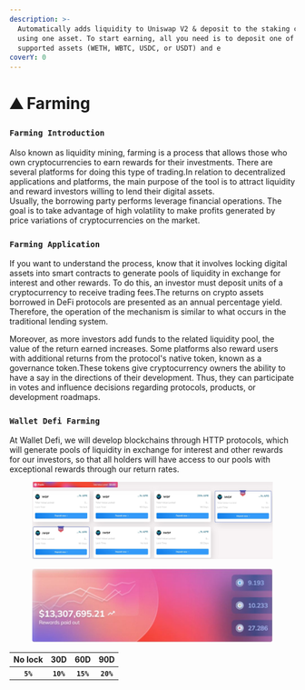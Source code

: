 ```yaml
---
description: >-
  Automatically adds liquidity to Uniswap V2 & deposit to the staking contract
  using one asset. To start earning, all you need is to deposit one of the
  supported assets (WETH, WBTC, USDC, or USDT) and e
coverY: 0
---
```


# ⛰ Farming

### `Farming Introduction`

Also known as liquidity mining, farming is a process that allows those who own cryptocurrencies to earn rewards for their investments. There are several platforms for doing this type of trading.In relation to decentralized applications and platforms, the main purpose of the tool is to attract liquidity and reward investors willing to lend their digital assets.\
Usually, the borrowing party performs leverage financial operations. The goal is to take advantage of high volatility to make profits generated by price variations of cryptocurrencies on the market.

### `Farming Application`

If you want to understand the process, know that it involves locking digital assets into smart contracts to generate pools of liquidity in exchange for interest and other rewards. To do this, an investor must deposit units of a cryptocurrency to receive trading fees.The returns on crypto assets borrowed in DeFi protocols are presented as an annual percentage yield. Therefore, the operation of the mechanism is similar to what occurs in the traditional lending system.

Moreover, as more investors add funds to the related liquidity pool, the value of the return earned increases. Some platforms also reward users with additional returns from the protocol's native token, known as a governance token.These tokens give cryptocurrency owners the ability to have a say in the directions of their development. Thus, they can participate in votes and influence decisions regarding protocols, products, or development roadmaps.

### `Wallet Defi Farming`

At Wallet Defi, we will develop blockchains through HTTP protocols, which will generate pools of liquidity in exchange for interest and other rewards for our investors, so that all holders will have access to our pools with exceptional rewards through our return rates.

<figure><img src="../.gitbook/assets/FARMING.JPG" alt=""><figcaption></figcaption></figure>

<figure><img src="../.gitbook/assets/Farming 1.JPG" alt=""><figcaption></figcaption></figure>

|  No lock |    30D    |    60D    |    90D    |
| :------: | :-------: | :-------: | :-------: |
| **`5%`** | **`10%`** | **`15%`** | **`20%`** |
